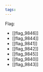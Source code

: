 ```yaml
---
tags:
---
```

Flag:
- [[flag_9846]]
- [[flag_9844]]
- [[flag_9841]]
- [[flag_9842]]
- [[flag_9845]]
- [[flag_9840]]
- [[flag_9843]]
